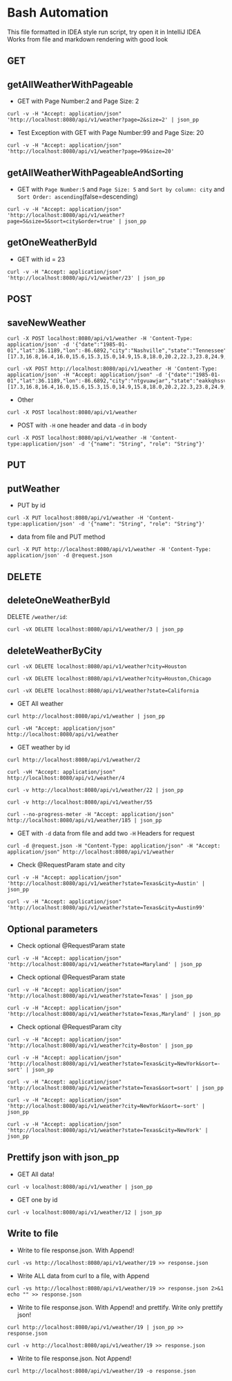 # Bash Automation

This file formatted in IDEA style run script, try open it in IntelliJ IDEA  
Works from file and markdown rendering with good look


GET
----------------------------------------

## getAllWeatherWithPageable

- GET with Page Number:2 and Page Size: 2

```shell
curl -v -H "Accept: application/json" 'http://localhost:8080/api/v1/weather?page=2&size=2' | json_pp
```

- Test Exception with GET with Page Number:99 and Page Size: 20

```shell
curl -v -H "Accept: application/json" 'http://localhost:8080/api/v1/weather?page=99&size=20'
```

## getAllWeatherWithPageableAndSorting

- GET with `Page Number:5` and `Page Size: 5` and `Sort by column: city` and `Sort Order: ascending`(false=descending)

```shell
curl -v -H "Accept: application/json" 'http://localhost:8080/api/v1/weather?page=5&size=5&sort=city&order=true' | json_pp
```

## getOneWeatherById

- GET with id = 23

```shell
curl -v -H "Accept: application/json" 'http://localhost:8080/api/v1/weather/23' | json_pp
```

POST
----------------------------------------

## saveNewWeather

```shell
curl -X POST localhost:8080/api/v1/weather -H 'Content-Type: application/json' -d '{"date":"1985-01-01","lat":36.1189,"lon":-86.6892,"city":"Nashville","state":"Tennessee","temperatures":[17.3,16.8,16.4,16.0,15.6,15.3,15.0,14.9,15.8,18.0,20.2,22.3,23.8,24.9,25.5,25.7,24.9,23.0,21.7,20.8,29.9,29.2,28.6,28.1]}'
```

```shell
curl -vX POST http://localhost:8080/api/v1/weather -H 'Content-Type: application/json' -H "Accept: application/json" -d '{"date":"1985-01-01","lat":36.1189,"lon":-86.6892,"city":"ntgvuawjar","state":"eakkqhssvz","temperatures":[17.3,16.8,16.4,16.0,15.6,15.3,15.0,14.9,15.8,18.0,20.2,22.3,23.8,24.9,25.5,25.7,24.9,23.0,21.7,20.8,29.9,29.2,28.6,28.1]}'
```

- Other

```shell
curl -X POST localhost:8080/api/v1/weather
```

- POST with `-H` one header and data `-d` in body

```shell
curl -X POST localhost:8080/api/v1/weather -H 'Content-type:application/json' -d '{"name": "String", "role": "String"}'
```

PUT
----------------------------------------

## putWeather

- PUT by id

```shell
curl -X PUT localhost:8080/api/v1/weather -H 'Content-type:application/json' -d '{"name": "String", "role": "String"}'
```

- data from file and PUT method

```shell
curl -X PUT http://localhost:8080/api/v1/weather -H 'Content-Type: application/json' -d @request.json  
```

DELETE
----------------------------------------

## deleteOneWeatherById

DELETE `/weather/id`:

```shell
curl -vX DELETE localhost:8080/api/v1/weather/3 | json_pp
```

## deleteWeatherByCity

```shell
curl -vX DELETE localhost:8080/api/v1/weather?city=Houston
````

```shell
curl -vX DELETE localhost:8080/api/v1/weather?city=Houston,Chicago
````

```shell
curl -vX DELETE localhost:8080/api/v1/weather?state=California
````

- GET All weather

```shell
curl http://localhost:8080/api/v1/weather | json_pp
```

```shell
curl -vH "Accept: application/json" http://localhost:8080/api/v1/weather
```

- GET weather by id

```shell
curl http://localhost:8080/api/v1/weather/2 
```

```shell
curl -vH "Accept: application/json" http://localhost:8080/api/v1/weather/4
```

```shell
curl -v http://localhost:8080/api/v1/weather/22 | json_pp
```

```shell
curl -v http://localhost:8080/api/v1/weather/55
```

```shell
curl --no-progress-meter -H "Accept: application/json" http://localhost:8080/api/v1/weather/185 | json_pp
```

- GET with `-d` data from file and add two `-H` Headers for request

```shell
curl -d @request.json -H "Content-Type: application/json" -H "Accept: application/json" http://localhost:8080/api/v1/weather
```


- Check @RequestParam state and city
```shell
curl -v -H "Accept: application/json" 'http://localhost:8080/api/v1/weather?state=Texas&city=Austin' | json_pp
```

```shell
curl -v -H "Accept: application/json" 'http://localhost:8080/api/v1/weather?state=Texas&city=Austin99'
```

## Optional parameters

- Check optional @RequestParam state

```shell
curl -v -H "Accept: application/json" 'http://localhost:8080/api/v1/weather?state=Maryland' | json_pp
```

- Check optional @RequestParam state

```shell
curl -v -H "Accept: application/json" 'http://localhost:8080/api/v1/weather?state=Texas' | json_pp
```

```shell
curl -v -H "Accept: application/json" 'http://localhost:8080/api/v1/weather?state=Texas,Maryland' | json_pp
```

- Check optional @RequestParam city

```shell
curl -v -H "Accept: application/json" 'http://localhost:8080/api/v1/weather?city=Boston' | json_pp
```

```shell
curl -v -H "Accept: application/json" 'http://localhost:8080/api/v1/weather?state=Texas&city=NewYork&sort=-sort' | json_pp
```

```shell
curl -v -H "Accept: application/json" 'http://localhost:8080/api/v1/weather?state=Texas&sort=sort' | json_pp
```

```shell
curl -v -H "Accept: application/json" 'http://localhost:8080/api/v1/weather?city=NewYork&sort=-sort' | json_pp
```

```shell
curl -v -H "Accept: application/json" 'http://localhost:8080/api/v1/weather?state=Texas&city=NewYork' | json_pp
```

## Prettify json with json_pp

- GET All data!

```shell
curl -v localhost:8080/api/v1/weather | json_pp
```

- GET one by id

```shell
curl -v localhost:8080/api/v1/weather/12 | json_pp
```

## Write to file

- Write to file response.json. With Append!

```shell
curl -vs http://localhost:8080/api/v1/weather/19 >> response.json
```

- Write ALL data from curl to a file, with Append

```shell
curl -vs http://localhost:8080/api/v1/weather/19 >> response.json 2>&1
echo "" >> response.json
```

- Write to file response.json. With Append! and prettify. Write only prettify json!

```shell
curl http://localhost:8080/api/v1/weather/19 | json_pp >> response.json
```

```shell
curl -v http://localhost:8080/api/v1/weather/19 >> response.json
```

- Write to file response.json. Not Append!

```shell
curl http://localhost:8080/api/v1/weather/19 -o response.json
```


